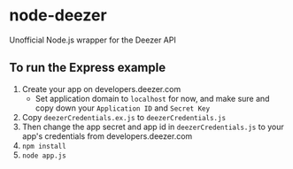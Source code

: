 node-deezer
===========

Unofficial Node.js wrapper for the Deezer API


## To run the Express example

1) Create your app on developers.deezer.com
	+ Set application domain to `localhost` for now, and make sure and copy down your `Application ID` and `Secret Key`
2) Copy `deezerCredentials.ex.js` to `deezerCredentials.js`
3) Then change the app secret and app id in `deezerCredentials.js` to your app's credentials from developers.deezer.com
4) `npm install`
5) `node app.js`


<!--
## How To Build a Deezer App

+ Create your app on developers.deezer.com
	+ Set application domain to `localhost` for now
	+ Grab the `Application ID` and `Secret Key`

+ 2) Build your Deezer login flow
	+ You must pop up an OAuth window (or redirect, or use an iframe) to acquire an access token for the user whose account your app will access
	+ The `callback url` you specify on developers.deezer.com will be accessed from Deezer's end when the login is complete.

```
// OAuth endpoint:
https://connect.deezer.com/oauth/auth.php?app_id=YOUR_APP_ID&redirect_uri=YOUR_REDIRECT_URI&perms=basic_access,email
```
-->